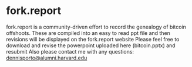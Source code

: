 # fork.report

fork.report is a community-driven effort to record the genealogy of bitcoin offshoots. 
These are compiled into an easy to read ppt file and then revisions will be displayed on the fork.report website
Please feel free to download and revise the powerpoint uploaded here (bitcoin.pptx) and resubmit
Also please contact me with any questions: dennisporto@alumni.harvard.edu
